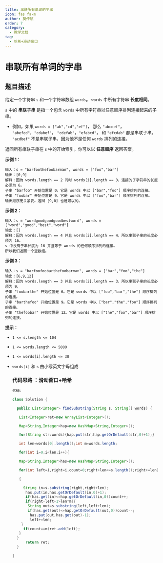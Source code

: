```yaml
---
title: 串联所有单词的字串
icon: fas fa-m
author: 莫传航
order: 7
category:
  - 教学文档
tag:
  - 哈希+滑动窗口
---
```

# 串联所有单词的字串

## 题目描述

给定一个字符串 `s` 和一个字符串数组 `words`**。** `words` 中所有字符串 **长度相同**。

 `s` 中的 **串联子串** 是指一个包含 `words` 中所有字符串以任意顺序排列连接起来的子串。

- 例如，如果 `words = ["ab","cd","ef"]`， 那么 `"abcdef"`， `"abefcd"`，`"cdabef"`， `"cdefab"`，`"efabcd"`， 和 `"efcdab"` 都是串联子串。 `"acdbef"` 不是串联子串，因为他不是任何 `words` 排列的连接。

返回所有串联子串在 `s` 中的开始索引。你可以以 **任意顺序** 返回答案。

 

**示例 1：**

```
输入：s = "barfoothefoobarman", words = ["foo","bar"]
输出：[0,9]
解释：因为 words.length == 2 同时 words[i].length == 3，连接的子字符串的长度必须为 6。
子串 "barfoo" 开始位置是 0。它是 words 中以 ["bar","foo"] 顺序排列的连接。
子串 "foobar" 开始位置是 9。它是 words 中以 ["foo","bar"] 顺序排列的连接。
输出顺序无关紧要。返回 [9,0] 也是可以的。
```

**示例 2：**

```
输入：s = "wordgoodgoodgoodbestword", words = ["word","good","best","word"]
输出：[]
解释：因为 words.length == 4 并且 words[i].length == 4，所以串联子串的长度必须为 16。
s 中没有子串长度为 16 并且等于 words 的任何顺序排列的连接。
所以我们返回一个空数组。
```

**示例 3：**

```
输入：s = "barfoofoobarthefoobarman", words = ["bar","foo","the"]
输出：[6,9,12]
解释：因为 words.length == 3 并且 words[i].length == 3，所以串联子串的长度必须为 9。
子串 "foobarthe" 开始位置是 6。它是 words 中以 ["foo","bar","the"] 顺序排列的连接。
子串 "barthefoo" 开始位置是 9。它是 words 中以 ["bar","the","foo"] 顺序排列的连接。
子串 "thefoobar" 开始位置是 12。它是 words 中以 ["the","foo","bar"] 顺序排列的连接。
```

 

**提示：**

- `1 <= s.length <= 104`

- `1 <= words.length <= 5000`

- `1 <= words[i].length <= 30`

- `words[i]` 和 `s` 由小写英文字母组成

  ###  代码思路 ：滑动窗口+哈希

  ```java
  代码:
  
  class Solution {
  
    public List<Integer> findSubstring(String s, String[] words) {
  
     List<Integer>ret=new ArrayList<Integer>();
  
     Map<String,Integer>hap=new HashMap<String,Integer>();
  
     for(String str:words){hap.put(str,hap.getOrDefault(str,0)+1);}
  
     int len=words[0].length();int m=words.length;
  
     for(int i=0;i<len;i++){
  
     Map<String,Integer>has=new HashMap<String,Integer>();
  
     for(int left=i,right=i,count=0;right+len<=s.length();right+=len)
  
     {
  
       String in=s.substring(right,right+len);
        has.put(in,has.getOrDefault(in,0)+1);
        if(has.get(in)<=hap.getOrDefault(in,0))count++;
        if(right-left+1>len*m){
         String out=s.substring(left,left+len);
         if(has.get(out)<=hap.getOrDefault(out,0))count--;
          has.put(out,has.get(out)-1);
          left+=len;
      }
       if(count==m)ret.add(left);
     }
    }
        return ret;
    }
  
  }
  
  ```

  

  

  
